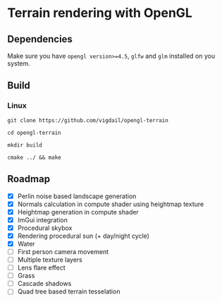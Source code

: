 # Terrain rendering with OpenGL

## Dependencies

Make sure you have ```opengl version>=4.5```, ```glfw``` and ```glm``` installed on you system.

## Build
### Linux
```git clone https://github.com/vigdail/opengl-terrain```

```cd opengl-terrain```

```mkdir build```

```cmake ../ && make```

## Roadmap

- [x] Perlin noise based landscape generation
- [x] Normals calculation in compute shader using heightmap texture
- [x] Heightmap generation in compute shader
- [x] ImGui integration
- [x] Procedural skybox
- [x] Rendering procedural sun (+ day/night cycle)
- [x] Water
- [ ] First person camera movement
- [ ] Multiple texture layers
- [ ] Lens flare effect
- [ ] Grass
- [ ] Cascade shadows
- [ ] Quad tree based terrain tesselation

